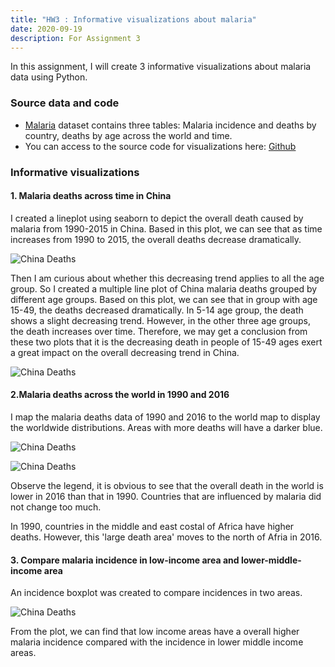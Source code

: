 ```yaml
---
title: "HW3 : Informative visualizations about malaria"
date: 2020-09-19
description: For Assignment 3
---
```


In this assignment, I will create 3 informative visualizations about malaria data using Python. 

### Source data and code 

- [Malaria](https://github.com/rfordatascience/tidytuesday/tree/master/data/2018/2018-11-13) dataset contains three tables: Malaria incidence and deaths by country, deaths by age across the world and time.
- You can access to the source code for visualizations here: [Github]()

### Informative visualizations

#### 1. Malaria deaths across time in China

I created a lineplot using seaborn to depict the overall death caused by malaria from 1990-2015 in China.  Based in this plot, we can see that as time increases from 1990 to 2015, the overall deaths decrease dramatically. 

![China Deaths](/project/images/China_deaths.png)

Then I am curious about whether this decreasing trend applies to all the age group. So I created a multiple line plot of China malaria deaths grouped by different age groups. Based on this plot, we can see that in group with age 15-49, the deaths decreased dramatically. In 5-14 age group, the death shows a slight decreasing trend. However, in the other three age groups, the death increases over time. Therefore, we may get a conclusion from these two plots that it is the decreasing death in people of 15-49 ages exert a great impact on the overall decreasing trend in China.

![China Deaths](/project/images/china_deaths_age.png)

#### 2.Malaria deaths across the world in 1990 and 2016

I map the malaria deaths data of 1990 and 2016 to the world map to display the worldwide distributions. Areas with more deaths will have a darker blue.

![China Deaths](/project/images/death_world_1990.png)

![China Deaths](/project/images/death_world_2016.png)

Observe the legend, it is obvious to see that the overall death in the world is lower in 2016 than that in 1990. Countries that are influenced by malaria did not change too much. 

In 1990, countries in the  middle and east costal of Africa have higher deaths. However,  this 'large death area' moves to the north of Afria in 2016.

#### 3. Compare malaria incidence in low-income area and lower-middle-income area

An incidence boxplot was created to compare incidences in two areas. 

![China Deaths](/project/images/incidence_boxplot.png)

From the plot, we can find that low income areas have a overall higher malaria incidence compared with the incidence in lower middle income areas.





















